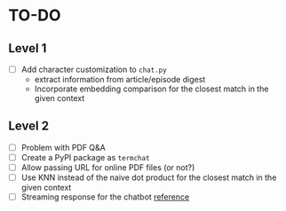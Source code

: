 # TO-DO

## Level 1

- [ ] Add character customization to `chat.py`
  - extract information from article/episode digest
  - Incorporate embedding comparison for the closest match in the given context

## Level 2

- [ ] Problem with PDF Q&A
- [ ] Create a PyPI package as `termchat`
- [ ] Allow passing URL for online PDF files (or not?)
- [ ] Use KNN instead of the naive dot product for the closest match in the given context
- [ ] Streaming response for the chatbot [reference](https://til.simonwillison.net/gpt3/python-chatgpt-streaming-api)